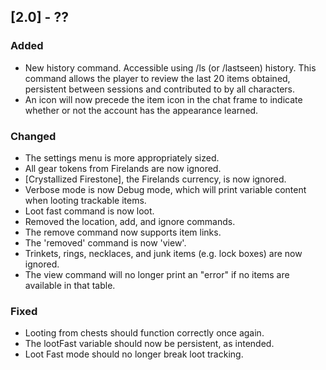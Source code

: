 ## [2.0] - ??
### Added
- New history command. Accessible using /ls (or /lastseen) history. This command allows the player to review the last 20 items obtained, persistent between sessions and contributed to by all characters.
- An icon will now precede the item icon in the chat frame to indicate whether or not the account has the appearance learned.

### Changed
- The settings menu is more appropriately sized.
- All gear tokens from Firelands are now ignored.
- [Crystallized Firestone], the Firelands currency, is now ignored.
- Verbose mode is now Debug mode, which will print variable content when looting trackable items.
- Loot fast command is now loot.
- Removed the location, add, and ignore commands.
- The remove command now supports item links.
- The 'removed' command is now 'view'.
- Trinkets, rings, necklaces, and junk items (e.g. lock boxes) are now ignored.
- The view command will no longer print an "error" if no items are available in that table.

### Fixed
- Looting from chests should function correctly once again.
- The lootFast variable should now be persistent, as intended.
- Loot Fast mode should no longer break loot tracking.